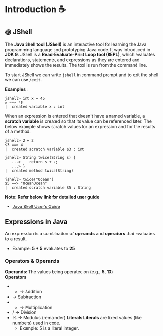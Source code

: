 # Introduction ☕


## ꩜ JShell
The **Java Shell tool (JShell)** is an interactive tool for learning the Java programming language and prototyping Java code. It was introduced in **JDK 9**. JShell is a **Read-Evaluate-Print Loop tool (REPL)**, which evaluates declarations, statements, and expressions as they are entered and immediately shows the results. The tool is run from the command line.   

To start JShell we can write `jshell` in command prompt and to exit the shell we can use `/exit`.   

**Examples :**   
```shell
jshell> int x = 45
x ==> 45
|  created variable x : int
```
When an expression is entered that doesn't have a named variable, a **scratch variable** is created so that its value can be referenced later. The below example shows scratch values for an expression and for the results of a method.   
```shell
jshell> 2 + 2
$3 ==> 4
|  created scratch variable $3 : int

jshell> String twice(String s) {
   ...>    return s + s;
   ...> }
|  created method twice(String)

jshell> twice("Ocean")
$5 ==> "OceanOcean"
|  created scratch variable $5 : String
```
**Note: Refer below link for detailed user guide**   
   - [Java Shell User’s Guide](https://docs.oracle.com/en/java/javase/22/jshell/introduction-jshell.html)

## Expressions in Java
An expression is a combination of **operands** and **operators** that evaluates to a result.   
   - Example: **5 * 5** evaluates to **25**

### Operators & Operands
**Operands:** The values being operated on (e.g., **5**, **10**)   
**Operators:**
- + → Addition
- → Subtraction
- * → Multiplication
- / → Division
- % → Modulus (remainder)
**Literals**
**Literals** are fixed values (like numbers) used in code.
   - Example: 5 is a literal integer.
